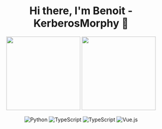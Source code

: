 <h1 align="center">Hi there, I'm Benoit - KerberosMorphy 👋</h1>


<p align="center">
  <img height="200" src="https://github-readme-stats.vercel.app/api?username=KerberosMorphy&show_icons=true&theme=dracula&include_all_commits=true" />
  <img height="200" src="https://github-readme-stats.vercel.app/api/top-langs/?username=KerberosMorphy&theme=dracula&show_icons=true" />
</p>

<div align="center">  

![Python](https://img.shields.io/badge/-Python007ACC?logo=python&style=for-the-badge&logoColor=3776AB)
![TypeScript](https://img.shields.io/badge/-TypeScript-007ACC?style=for-the-badge&logo=typescript&logoColor=3178C6)
![TypeScript](https://img.shields.io/badge/-JavaScript-007ACC?style=for-the-badge&logo=javascript&logoColor=F7DF1E)
![Vue.js](https://img.shields.io/badge/-JavaScript-007ACC?style=for-the-badge&logo=vuejs&logoColor=#FC08D)

</div>
<!--
## I'm currently working at Dimonoff, as a software developper.
- :brain: I have a ___ from [Laval University](https://www.ulaval.ca/) (Quebec)
- 🔭 I’m currently working on 
- 💬 Ask me about : 
- 📫 How to reach me: 
- :fox_face: 
- ⚡ Fun fact:  -->
